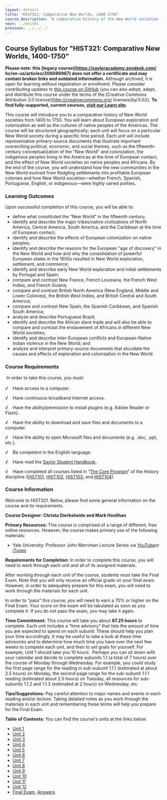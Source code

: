 ```yaml
---
layout: default
title: "HIST321: Comparative New Worlds, 1400-1750"
course_description: "A comparative history of the New World societies from 1400 to 1750, focusing on the interactions between indigenous American groups, Africans, and European colonizers."
next: ../Unit01
previous: ../../../
---
```

Course Syllabus for "HIST321: Comparative New Worlds, 1400-1750"
----------------------------------------------------------------

**Please note: this [legacy course](https://sayloracademy.zendesk.com/
hc/en-us/articles/206089967) does not offer a certificate and may contain 
broken links and outdated information.** Although archived, it is open 
for learning without registration or enrollment. Please consider contributing 
updates to [this course on GitHub](https://github.com/saylordotorg/course_hist321) 
(you can also adopt, adapt, and distribute this course under the terms of 
the [Creative Commons Attribution 3.0 license](http://creativecommons.org/
licenses/by/3.0/)). **To find fully-supported, current courses, [visit our 
Learn site](https://learn.saylor.org).**

This course will introduce you to a comparative history of New World
societies from 1400 to 1750. You will learn about European exploration
and colonization as well as the cultures of native peoples of the
Americas. The course will be structured geographically; each unit will
focus on a particular New World society during a specific time period.
Each unit will include representative primary-source documents that
illustrate important overarching political, economic, and social themes,
such as the fifteenth-century conceptualization of the “New World” and
colonization, the indigenous peoples living in the Americas at the time
of European contact, and the effect of New World societies on native
peoples and Africans. By the end of the course, you will understand how
the new communities in the New World evolved from fledgling settlements
into profitable European colonies and how New World societies—whether
French, Spanish, Portuguese, English, or indigenous—were highly varied
polities.

### Learning Outcomes

Upon successful completion of this course, you will be able to:

-   define what constituted the “New World” in the fifteenth century;
-   identify and describe the major tribes/native civilizations of North
    America, Central America, South America, and the Caribbean at the
    time of European contact;
-   identify and describe the effects of European colonization on native
    peoples;
-   identify and describe the reasons for the European “age of
    discovery” in the New World and how and why the consolidation of
    powerful European states in the 1600s resulted in New World
    exploration, settlement, and commerce;
-   identify and describe early New World exploration and initial
    settlements by Portugal and Spain;
-   compare and contrast New France, French Louisiana, the French West
    Indies, and French Guiana;
-   compare and contrast British North America (New England, Middle and
    Lower Colonies), the British West Indies, and British Central and
    South America;
-   compare and contrast New Spain, the Spanish Caribbean, and Spanish
    South America;
-   analyze and describe Portuguese Brazil;
-   identify and describe the African slave trade and will also be able
    to compare and contrast the enslavement of Africans in different New
    World societies;
-   identify and describe inter-European conflicts and European-Native
    Indian violence in the New World; and
-   analyze and interpret primary-source documents that elucidate the
    causes and effects of exploration and colonization in the New World.

### Course Requirements

 In order to take this course, you must:  
    
 √    Have access to a computer.  
  
 √    Have continuous broadband Internet access.  
  
 √    Have the ability/permission to install plugins (e.g. Adobe Reader
or Flash).  
  
 √    Have the ability to download and save files and documents to a
computer.  
  
 √    Have the ability to open Microsoft files and documents (e.g. .doc,
.ppt, etc.).  
  
 √    Be competent in the English language.  
  
 √    Have read the [Saylor Student
Handbook.](http://www.saylor.org/site/wp-content/uploads/2012/05/Saylor-StudentHandbook.pdf)  
  
 √    Have completed all courses listed in “[The Core
Program](http://www.saylor.org/majors/history/)” of the History
discipline ([HIST101](http://www.saylor.org/courses/hist101/),
[HIST102](http://www.saylor.org/courses/hist102/),
[HIST103](http://www.saylor.org/courses/hist103/), and
[HIST104](http://www.saylor.org/courses/hist104/)).

### Course Information

Welcome to HIST321. Below, please find some general information on the
course and its requirements.

**Course Designer: Christa Dierksheide and Mark Hoolihan**

**Primary Resources:** This course is comprised of a range of different,
free online resources. However, the course makes primary use of the
following materials:

-   Yale University: Professor John Merriman Lecture Series via
    [YouTube](http://www.youtube.com/watch?v=zeGaZf3vAM0&feature=player_profilepage)or
    [iTunes](http://itunes.apple.com/itunes-u/european-civilization-1648/id341651047)

**Requirements for Completion:** In order to complete this course, you
will need to work through each unit and all of its assigned materials.

After working through each unit of the course, students must take the
Final Exam. Note that you will only receive an official grade on your
final exam. However, in order to adequately prepare for this exam, you
will need to work through the materials for each unit.

In order to “pass” this course, you will need to earn a 70% or higher on
the Final Exam. Your score on the exam will be tabulated as soon as you
complete it. If you do not pass the exam, you may take it again.

**Time Commitment:** This course will take you about **87.25 hours** to
complete. Each unit includes a “time advisory” that lists the amount of
time you are expected to spend on each subunit. These should help you
plan your time accordingly. It may be useful to take a look at these
time advisories and to determine how much time you have over the next
few weeks to complete each unit, and then to set goals for yourself. For
example, Unit 1 should take you 10 hours.  Perhaps you can sit down with
your calendar and decide to complete subunits 1.1 (a total of 7 hours)
over the course of Monday through Wednesday. For example, you could
study the first page range for the reading in sub-subunit 1.1.1
(estimated at about 2.5 hours) on Monday, the second page range for the
sub-subunit 1.1.1 reading (estimated about 2.5 hours) on Tuesday, all
resources for sub-subunits 1.1.2 and 1.1.3 (estimated at 2 hours) on
Wednesday, etc.

**Tips/Suggestions:** Pay careful attention to major names and events in
each reading and/or lecture. Taking detailed notes as you work through
the materials in each unit and remembering these terms will help you
prepare for the Final Exam.

**Table of Contents:** You can find the course's units at the links below.

- [Unit 1](https://legacy.saylor.org/hist321/Unit01/)
- [Unit 2](https://legacy.saylor.org/hist321/Unit02/)
- [Unit 3](https://legacy.saylor.org/hist321/Unit03/)
- [Unit 4](https://legacy.saylor.org/hist321/Unit04/)
- [Unit 5](https://legacy.saylor.org/hist321/Unit05/)
- [Unit 6](https://legacy.saylor.org/hist321/Unit06/)
- [Unit 7](https://legacy.saylor.org/hist321/Unit07/)
- [Unit 8](https://legacy.saylor.org/hist321/Unit08/)
- [Unit 9](https://legacy.saylor.org/hist321/Unit09/)
- [Unit 10](https://legacy.saylor.org/hist321/Unit10/)
- [Unit 11](https://legacy.saylor.org/hist321/Unit11/)
- [Unit 12](https://legacy.saylor.org/hist321/Unit12/)
- [Final Exam](http://saylordotorg.github.io/LegacyExams/HIST/HIST321/HIST321-FinalExam.html), [Answers](http://saylordotorg.github.io/LegacyExams/HIST/HIST321/HIST321-FinalExam-Answers.html)
